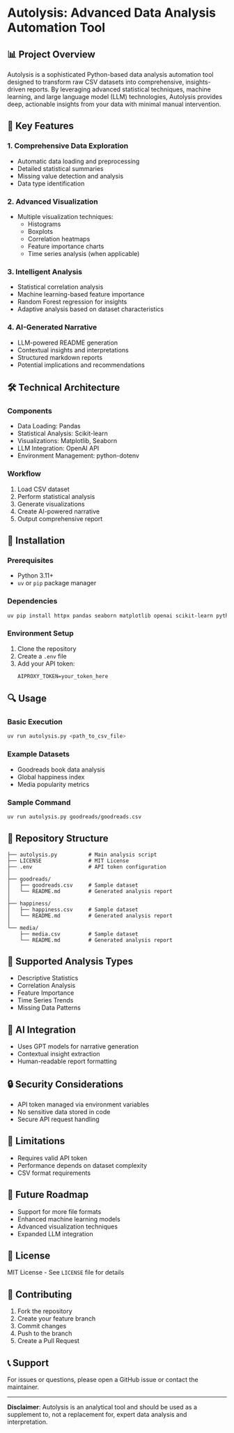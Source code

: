 # Autolysis: Advanced Data Analysis Automation Tool

## 📊 Project Overview

Autolysis is a sophisticated Python-based data analysis automation tool designed to transform raw CSV datasets into comprehensive, insights-driven reports. By leveraging advanced statistical techniques, machine learning, and large language model (LLM) technologies, Autolysis provides deep, actionable insights from your data with minimal manual intervention.

## 🌟 Key Features

### 1. Comprehensive Data Exploration
- Automatic data loading and preprocessing
- Detailed statistical summaries
- Missing value detection and analysis
- Data type identification

### 2. Advanced Visualization
- Multiple visualization techniques:
  - Histograms
  - Boxplots
  - Correlation heatmaps
  - Feature importance charts
  - Time series analysis (when applicable)

### 3. Intelligent Analysis
- Statistical correlation analysis
- Machine learning-based feature importance
- Random Forest regression for insights
- Adaptive analysis based on dataset characteristics

### 4. AI-Generated Narrative
- LLM-powered README generation
- Contextual insights and interpretations
- Structured markdown reports
- Potential implications and recommendations

## 🛠 Technical Architecture

### Components
- Data Loading: Pandas
- Statistical Analysis: Scikit-learn
- Visualizations: Matplotlib, Seaborn
- LLM Integration: OpenAI API
- Environment Management: python-dotenv

### Workflow
1. Load CSV dataset
2. Perform statistical analysis
3. Generate visualizations
4. Create AI-powered narrative
5. Output comprehensive report

## 🚀 Installation

### Prerequisites
- Python 3.11+
- `uv` or `pip` package manager

### Dependencies
```bash
uv pip install httpx pandas seaborn matplotlib openai scikit-learn python-dotenv pytest-shutil
```

### Environment Setup
1. Clone the repository
2. Create a `.env` file
3. Add your API token:
   ```
   AIPROXY_TOKEN=your_token_here
   ```

## 🔍 Usage

### Basic Execution
```bash
uv run autolysis.py <path_to_csv_file>
```

### Example Datasets
- Goodreads book data analysis
- Global happiness index
- Media popularity metrics

### Sample Command
```bash
uv run autolysis.py goodreads/goodreads.csv
```

## 📂 Repository Structure
```
├── autolysis.py          # Main analysis script
├── LICENSE               # MIT License
├── .env                  # API token configuration
│
├── goodreads/
│   ├── goodreads.csv     # Sample dataset
│   └── README.md         # Generated analysis report
│
├── happiness/
│   ├── happiness.csv     # Sample dataset
│   └── README.md         # Generated analysis report
│
└── media/
    ├── media.csv         # Sample dataset
    └── README.md         # Generated analysis report
```

## 🔬 Supported Analysis Types
- Descriptive Statistics
- Correlation Analysis
- Feature Importance
- Time Series Trends
- Missing Data Patterns

## 🤖 AI Integration
- Uses GPT models for narrative generation
- Contextual insight extraction
- Human-readable report formatting

## 🔒 Security Considerations
- API token managed via environment variables
- No sensitive data stored in code
- Secure API request handling

## 🚧 Limitations
- Requires valid API token
- Performance depends on dataset complexity
- CSV format requirements

## 🔮 Future Roadmap
- Support for more file formats
- Enhanced machine learning models
- Advanced visualization techniques
- Expanded LLM integration

## 📜 License
MIT License - See `LICENSE` file for details

## 🤝 Contributing
1. Fork the repository
2. Create your feature branch
3. Commit changes
4. Push to the branch
5. Create a Pull Request

## 📞 Support
For issues or questions, please open a GitHub issue or contact the maintainer.

---

**Disclaimer**: Autolysis is an analytical tool and should be used as a supplement to, not a replacement for, expert data analysis and interpretation.

